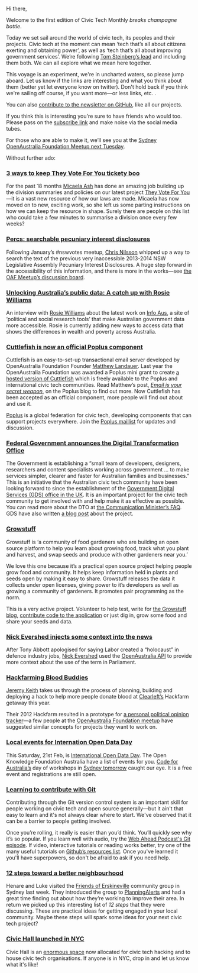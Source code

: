 
Hi there,

Welcome to the first edition of Civic Tech Monthly *breaks champagne bottle*.

Today we set sail around the world of civic tech, its peoples and their projects. Civic tech at the moment can mean ‘tech that’s all about citizens exerting and obtaining power’, as well as ‘tech that’s all about improving government services’. We’re following [Tom Steinberg’s lead](https://www.mysociety.org/2014/09/08/civic-tech-has-won-the-name-game-but-what-does-it-mean/) and including them both. We can all explore what we mean here together.

This voyage is an experiment, we're in uncharted waters, so please jump aboard. Let us know if the links are interesting and what you think about them (better yet let everyone know on twitter). Don't hold back if you think we're sailing off course, if you want more—or less links, etc. .

You can also [contribute to the newsletter on GitHub](https://www.mysociety.org/2014/09/08/civic-tech-has-won-the-name-game-but-what-does-it-mean/), like all our projects.

If you think this is interesting you're sure to have friends who would too. Please pass on the [subscribe link](https://github.com/openaustralia/newsletter/blob/60e82fae5e4b1f106) and make noise via the social media tubes.

For those who are able to make it, we’ll see you at the [Sydney OpenAustralia Foundation Meetup next Tuesday](http://www.meetup.com/OpenAustralia-Foundation/).

Without further ado:


### [3 ways to keep They Vote For You tickety boo](https://www.openaustraliafoundation.org.au/2015/01/30/3-ways-to-keep-they-vote-for-you-tickety-boo/)

For the past 18 months [Micaela Ash](https://twitter.com/M_M_Norah) has done an amazing job building up the division summaries and policies on our latest project [They Vote For You](http://www.theyvoteforyou.org.au/)—it is a vast new resource of how our laws are made. Micaela has now moved on to new, exciting work, so she left us some parting instructions on how we can keep the resource in shape. Surely there are people on this list who could take a few minutes to summarise a division once every few weeks?

### [Percs: searchable pecuniary interest disclosures](http://percs.otherchirps.net/?query=development)

Following January’s #nswvotes meetup, [Chris Nilsson]() whipped up a way to search the text of the previous very inaccessible 2013-2014 NSW Legislative Assembly Pecuniary Interest Disclosures. A huge step forward in the accessibility of this information, and there is more in the works—see [the OAF Meetup’s discussion board](http://www.meetup.com/OpenAustralia-Foundation/messages/boards/thread/48640454).


### [Unlocking Australia’s public data: A catch up with Rosie Williams](https://www.openaustraliafoundation.org.au/2015/02/19/rosie-williams-interview/)

An interview with [Rosie Williams](https://twitter.com/info_Aus) about the latest work on [Info Aus](http://infoaus.net/),  a site of ‘political and social research tools’ that make Australian government data more accessible. Rosie is currently adding new ways to access data that shows the differences in wealth and poverty across Australia.


### [Cuttlefish is now an official Poplus component](http://poplus.org/posts/cuttlefish/)

Cuttlefish is an easy-to-set-up transactional email server developed by OpenAustralia Foundation Founder [Matthew Landauer](https://twitter.com/matthewlandauer). Last year the OpenAustralia Foundation was awarded a Poplus mini grant to create [a hosted version of Cuttlefish](https://cuttlefish.oaf.org.au/) which is freely available to the Poplus and international civic tech communities. Read Matthew’s post, *[Email is your secret weapon](http://poplus.org/posts/email-is-your-secret-weapon/)*, on the Poplus blog to find out more. Now Cuttlefish has been accepted as an official component, more people will find out about and use it.

[Poplus](http://poplus.org/) is a global federation for civic tech, developing components that can support projects everywhere. Join the [Poplus maillist](http://poplus.org/get-involved/) for updates and discussion.


### [Federal Government announces the Digital Transformation Office](https://www.pm.gov.au/media/2015-01-23/establishment-digital-transformation-office)

The Government is establishing a “small team of developers, designers, researchers and content specialists working across government ... to make services simpler, clearer and faster for Australian families and businesses.” This is an initiative that the Australian civic tech community have been looking forward to since the establishment of the [Government Digital Services (GDS) office in the UK](https://www.gov.uk/). It is an important project for the civic tech community to get involved with and help make it as effective as possible. You can read more about the DTO at [the Communication Minister’s FAQ](http://www.malcolmturnbull.com.au/policy-faqs/faqs-the-digital-transformation-office). GDS have also written [a blog post](https://gds.blog.gov.uk/2015/01/26/simpler-clearer-australia/) about the project.


### [Growstuff](http://www.growstuff.org/)

Growstuff is ‘a community of food gardeners who are building an open source platform to help you learn about growing food, track what you plant and harvest, and swap seeds and produce with other gardeners near you.’

We love this one because it’s a practical open source project helping people grow food and community. It helps keep information held in plants and seeds open by making it easy to share. Growstuff releases the data it collects under open licenses, giving power to it’s developers as well as growing a community of gardeners. It promotes pair programming as the norm.

This is a very active project. Volunteer to help test, write for [the Growstuff blog](http://blog.growstuff.org/), [contribute code to the application](https://github.com/growstuff) or just dig in, grow some food and share your seeds and data.


### [Nick Evershed injects some context into the news](http://www.theguardian.com/news/datablog/2015/feb/14/tony-abbott-is-not-alone-in-using-the-word-holocaust-to-score-political-points)

After Tony Abbott apologised for saying Labor created a “holocaust” in defence industry jobs, [Nick Evershed](https://twitter.com/nickevershed) used the [OpenAustralia API](http://www.openaustralia.org.au/api/) to provide more context about the use of the term in Parliament.


### [Hackfarming Blood Buddies](https://adactio.com/journal/8352)

[Jeremy Keith](https://adactio.com/) takes us through the process of planning, building and deploying a hack to help more people donate blood at [Clearleft’s](http://clearleft.com/) Hackfarm getaway this year.

Their 2012 Hackfarm resulted in a prototype for [a personal political opinion tracker](http://hackfarm.org/product)—a few people at the [OpenAustralia Foundation meetup](http://www.meetup.com/OpenAustralia-Foundation/) have suggested similar concepts for projects they want to work on.


### [Local events for Internation Open Data Day](http://au.okfn.org/2015/02/10/australian-activities-on-international-open-data-day-21-february/)

This Saturday, 21st Feb, is [International Open Data Day](http://opendataday.org/). The Open Knowledge Foundation Australia have a list of events for you. [Code for Australia’s](http://www.codeforaustralia.org/) day of workshops in [Sydney tomorrow](http://www.eventbrite.com.au/e/international-open-data-day-sydney-tickets-15462067460) caught our eye. It is a free event and registrations are still open.


### [Learning to contribute with Git](http://www.git-tower.com/learn/)

Contributing through the Git version control system is an important skill for people working on civic tech and open source generally—but it ain't that easy to learn and it's not always clear where to start. We've observed that it can be a barrier to people getting involved.

Once you’re rolling, it really is easier than you’d think. You’ll quickly see why it’s so popular. If you learn well with audio, try the [Web Ahead Podcast's Git episode](http://thewebahead.net/40). If video, interactive tutorials or reading works better, try one of the many useful tutorials on [Github’s resources list](https://help.github.com/articles/good-resources-for-learning-git-and-github/). Once you've learned it you'll have superpowers, so don't be afraid to ask if you need help.


### [12 steps toward a better neighbourhood](http://www.onbeing.org/program/feature/12-steps-toward-better-neighborhood/4723)

Henare and Luke visited the [Friends of Erskineville](http://www.erskinevillevillage.org/) community group in Sydney last week. They introduced the group to [PlanningAlerts](https://www.planningalerts.org.au/) and had a great time finding out about how they’re working to improve their area. In return we picked up this interesting list of *12 steps* that they were discussing. These are practical ideas for getting engaged in your local community. Maybe these steps will spark some ideas for your next civic tech project?


### [Civic Hall launched in NYC](http://civichall.org/a-new-home-for-civic-technology/)

Civic Hall is an [enormous space](http://civichall.org/a-new-home-for-civic-technology/#floorplan) now allocated for civic tech hacking and to house civic tech organisations. If anyone is in NYC, drop in and let us know what it's like!
